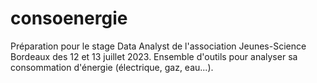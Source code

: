 # consoenergie
Préparation pour le stage Data Analyst de l'association Jeunes-Science Bordeaux des 12 et 13 juillet 2023.
Ensemble d'outils pour analyser sa consommation d'énergie (électrique, gaz, eau...).
